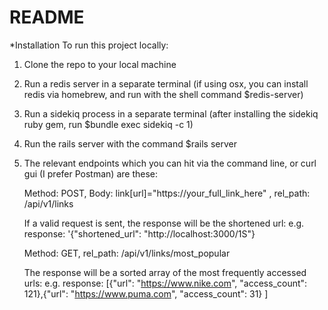 # README

*Installation
To run this project locally:
1. Clone the repo to your local machine
2. Run a redis server in a separate terminal (if using osx, you can install redis via homebrew, and run with the shell command $redis-server)
3. Run a sidekiq process in a separate terminal (after installing the sidekiq ruby gem, run $bundle exec sidekiq -c 1)
4. Run the rails server with the command $rails server
5. The relevant endpoints which you can hit via the command line, or curl gui (I prefer Postman) are these:
    
    Method: POST, Body: link[url]="https://your_full_link_here" , rel_path: /api/v1/links
    
    If a valid request is sent, the response will be the shortened url: 
    e.g. response: '{"shortened_url": "http://localhost:3000/1S"}


    Method: GET, rel_path: /api/v1/links/most_popular
    
    The response will be a sorted array of the most frequently accessed urls:
    e.g. response: [{"url": "https://www.nike.com", "access_count": 121},{"url": "https://www.puma.com", "access_count": 31} ]

   
   
   
